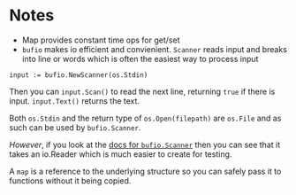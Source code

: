 # Notes

- Map provides constant time ops for get/set
- `bufio` makes io efficient and convienient. `Scanner` reads input and breaks into line or words which is often the easiest way to process input

`input := bufio.NewScanner(os.Stdin)`

Then you can  `input.Scan()` to read the next line, returning `true` if there is input. `input.Text()` returns the text.

Both `os.Stdin` and the return type of `os.Open(filepath)` are `os.File` and as such can be used by `bufio.Scanner`.

*However*, if you look at the [docs for `bufio.Scanner`](https://golang.org/pkg/bufio/#NewScanner) then you can see that it takes an io.Reader which is much easier to create for testing. 

A `map` is a reference to the underlying structure so you can safely pass it to functions without it being copied.
